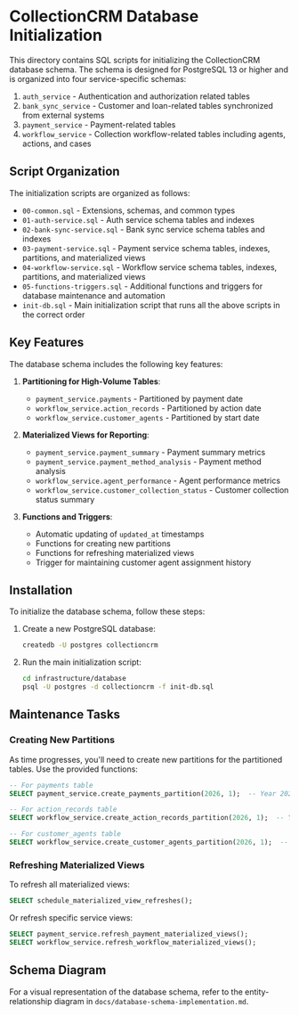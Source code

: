 # CollectionCRM Database Initialization

This directory contains SQL scripts for initializing the CollectionCRM database schema. The schema is designed for PostgreSQL 13 or higher and is organized into four service-specific schemas:

1. `auth_service` - Authentication and authorization related tables
2. `bank_sync_service` - Customer and loan-related tables synchronized from external systems
3. `payment_service` - Payment-related tables
4. `workflow_service` - Collection workflow-related tables including agents, actions, and cases

## Script Organization

The initialization scripts are organized as follows:

- `00-common.sql` - Extensions, schemas, and common types
- `01-auth-service.sql` - Auth service schema tables and indexes
- `02-bank-sync-service.sql` - Bank sync service schema tables and indexes
- `03-payment-service.sql` - Payment service schema tables, indexes, partitions, and materialized views
- `04-workflow-service.sql` - Workflow service schema tables, indexes, partitions, and materialized views
- `05-functions-triggers.sql` - Additional functions and triggers for database maintenance and automation
- `init-db.sql` - Main initialization script that runs all the above scripts in the correct order

## Key Features

The database schema includes the following key features:

1. **Partitioning for High-Volume Tables**:
   - `payment_service.payments` - Partitioned by payment date
   - `workflow_service.action_records` - Partitioned by action date
   - `workflow_service.customer_agents` - Partitioned by start date

2. **Materialized Views for Reporting**:
   - `payment_service.payment_summary` - Payment summary metrics
   - `payment_service.payment_method_analysis` - Payment method analysis
   - `workflow_service.agent_performance` - Agent performance metrics
   - `workflow_service.customer_collection_status` - Customer collection status summary

3. **Functions and Triggers**:
   - Automatic updating of `updated_at` timestamps
   - Functions for creating new partitions
   - Functions for refreshing materialized views
   - Trigger for maintaining customer agent assignment history

## Installation

To initialize the database schema, follow these steps:

1. Create a new PostgreSQL database:
   ```bash
   createdb -U postgres collectioncrm
   ```

2. Run the main initialization script:
   ```bash
   cd infrastructure/database
   psql -U postgres -d collectioncrm -f init-db.sql
   ```

## Maintenance Tasks

### Creating New Partitions

As time progresses, you'll need to create new partitions for the partitioned tables. Use the provided functions:

```sql
-- For payments table
SELECT payment_service.create_payments_partition(2026, 1);  -- Year 2026, Q1

-- For action_records table
SELECT workflow_service.create_action_records_partition(2026, 1);  -- Year 2026, Q1

-- For customer_agents table
SELECT workflow_service.create_customer_agents_partition(2026, 1);  -- Year 2026, Q1
```

### Refreshing Materialized Views

To refresh all materialized views:

```sql
SELECT schedule_materialized_view_refreshes();
```

Or refresh specific service views:

```sql
SELECT payment_service.refresh_payment_materialized_views();
SELECT workflow_service.refresh_workflow_materialized_views();
```

## Schema Diagram

For a visual representation of the database schema, refer to the entity-relationship diagram in `docs/database-schema-implementation.md`.